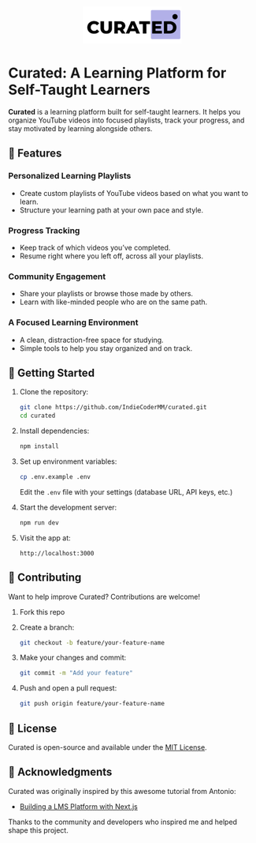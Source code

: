 <p align="center">
  <img src="./public/logo.png" alt="Curated Logo" width="200">
</p>

# Curated: A Learning Platform for Self-Taught Learners

**Curated** is a learning platform built for self-taught learners. It helps you organize YouTube videos into focused playlists, track your progress, and stay motivated by learning alongside others.

## 🌟 Features

### Personalized Learning Playlists

- Create custom playlists of YouTube videos based on what you want to learn.
- Structure your learning path at your own pace and style.

### Progress Tracking

- Keep track of which videos you’ve completed.
- Resume right where you left off, across all your playlists.

### Community Engagement

- Share your playlists or browse those made by others.
- Learn with like-minded people who are on the same path.

### A Focused Learning Environment

- A clean, distraction-free space for studying.
- Simple tools to help you stay organized and on track.

## 🚀 Getting Started

1. Clone the repository:

   ```bash
   git clone https://github.com/IndieCoderMM/curated.git
   cd curated
   ```

2. Install dependencies:

   ```bash
   npm install
   ```

3. Set up environment variables:

   ```bash
   cp .env.example .env
   ```

   Edit the `.env` file with your settings (database URL, API keys, etc.)

4. Start the development server:

   ```bash
   npm run dev
   ```

5. Visit the app at:

   ```
   http://localhost:3000
   ```

## 🤝 Contributing

Want to help improve Curated? Contributions are welcome!

1. Fork this repo
2. Create a branch:

   ```bash
   git checkout -b feature/your-feature-name
   ```

3. Make your changes and commit:

   ```bash
   git commit -m "Add your feature"
   ```

4. Push and open a pull request:

   ```bash
   git push origin feature/your-feature-name
   ```

## 📜 License

Curated is open-source and available under the [MIT License](LICENSE).

## 🙌 Acknowledgments

Curated was originally inspired by this awesome tutorial from Antonio:

- [Building a LMS Platform with Next.js](https://www.youtube.com/watch?v=Big_aFLmekI)

Thanks to the community and developers who inspired me and helped shape this project.

